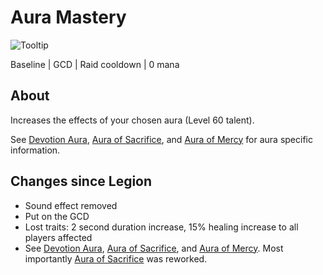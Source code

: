 # Aura Mastery

![Tooltip]()

Baseline | GCD | Raid cooldown | 0 mana

## About

Increases the effects of your chosen aura (Level 60 talent).

See [Devotion Aura](Talents/DevotionAura.md), [Aura of Sacrifice](Talents/AuraOfSacrifice.md), and [Aura of Mercy](Talents/AuraOfMercy.md) for aura specific information.

## Changes since Legion

- Sound effect removed
- Put on the GCD
- Lost traits: 2 second duration increase, 15% healing increase to all players affected
- See [Devotion Aura](Talents/DevotionAura.md), [Aura of Sacrifice](Talents/AuraOfSacrifice.md), and [Aura of Mercy](Talents/AuraOfMercy.md). Most importantly [Aura of Sacrifice](Talents/AuraOfSacrifice.md) was reworked.
